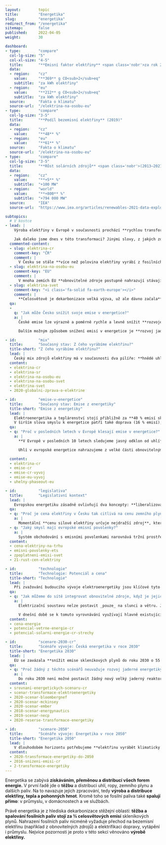```yaml
---
layout:        topic
title:         "Energetika"
slug:          "energetika"
redirect_from: "/energetika"
sitemap:       false
published:     2022-04-05
weight:        30

dashboard:
- type:        "compare"
  col-lg-size: "5"
  col-xl-size: "4-5"
  title:       "**Emisní faktor elektřiny** <span class='nobr'>za rok 2019</span>"
  data:
  - region:    "cz"
    value:     "**369** g CO<sub>2</sub>eq"
    subtitle:  "za kWh elektřiny"
  - region:    "eu"
    value:     "**212** g CO<sub>2</sub>eq"
    subtitle:  "za kWh elektřiny"
  source:      "Fakta o klimatu"
  source-url:  "/elektrina-na-osobu-eu"
- type:        "compare"
  col-lg-size: "3-5"
  title:       "**Podíl bezemisní elektřiny** (2019)"
  data:
  - region:    "cz"
    value:     "**48** %"
  - region:    "eu"
    value:     "**61** %"
  source:      "Fakta o klimatu"
  source-url:  "/elektrina-na-osobu-eu"
- type:        "compare"
  col-lg-size: "3-5"
  title:       "**Růst solárních zdrojů** <span class='nobr'>(2013–2021)</span>"
  data:
  - region:    "cz"
    value:     "**+5** %"
    subtitle:  "+100 MW"
  - region:    "world"
    value:     "**+800** %"
    subtitle:  "+794 000 MW"
  source:      "IEA"
  source-url:  "https://www.iea.org/articles/renewables-2021-data-explorer?mode=market&region=World&publication=2021&product=PV"

subtopics:
  # V kostce
- lead: |
    Výroba elektřiny v Evropě v současnosti prochází **rychlou transformací**. Vedou k ní tři tlaky: (1) za posledních 10 let prudce klesly [ceny obnovitelných zdrojů](/cena-energie), (2) výrazně zesílilo [zpoplatnění emisí skleníkových plynů](/zpoplatneni-emisi-svet) v energetice, a (3) válka na Ukrajině připomněla nebezpečí velké závislosti na fosilních palivech.

    Jak daleko jsme dnes v této transformaci? Jinými slovy, z jakých zdrojů se v současnosti vyrábí elektřina?
  commented-content:
  - slug: elektrina-cr
    comment-key: "ČR"
    comment: |
      V Česku se stále **více než polovina elektřiny vyrábí z fosilních zdrojů**.
  - slug: elektrina-na-osobu-eu
    comment-key: "EU"
    comment: |
      V mnoha zemích EU **obnovitelné zdroje postupně nahrazují stávající fosilní zdroje**.
  - slug: elektrina-svet
    comment-key: "<i class='fa-solid fa-earth-europe'></i>"
    comment: |
      **Celosvětově je dekarbonizace velká výzva, už ale dávno začala**. Např. Indie chce do roku 2030 vyrábět 50 % elektřiny z obnovitelných zdrojů.
  qa:
  -
    q: "Jak může Česko snížit svoje emise v energetice?"
    a: |
      České emise lze výrazně a poměrně rychle a levně snížit **rozvojem obnovitelných zdrojů**, obzvláště pak větru a slunce. To způsobí, že uhelné a plynové elektrárny nebudou vyrábět nepřetržitě, ale budou pouze pokrývat mezery ve výrobě elektřiny ze slunce a větru. Při patřičném rozvoji obnovitelných zdrojů nám může stačit méně než třetina dnešní elektřiny z fosilních zdrojů. Bližší detaily ukazují [scénáře transformace české elektroenergetiky do roku 2030](#scenare-2030-cr) (níže).

      Dalším možným způsobem snížení emisí v energetice je **rozvoj jaderných zdrojů**. V Česku ovšem nelze čekat žádný nový reaktor dříve než v roce 2036 (realisticky spíše kolem roku 2040), což je příliš pozdě vzhledem k našim emisním závazkům. Rozvoj jaderné energetiky tedy dává smysl pouze v kombinaci s rozvojem obnovitelných zdrojů.

- id:          "mix"
  title:       "Současný stav: Z čeho vyrábíme elektřinu?"
  title-short: "Z čeho vyrábíme elektřinu?"
  lead: |
    Český mix zdrojů elektřiny má v současnosti dva pilíře: **hnědé uhlí** a **jádro**. Z obnovitelných zdrojů dnes pochází asi desetina elektřiny. Bioplyn a biomasa z toho tvoří asi polovinu, čtvrtinu slunce, o zbytek se starají vodní a větrné elektrárny. **Evropské země mají velmi rozdílné energetické mixy**, v součtu mají zhruba třetinové podíly tyto zdroje: fosilní, jaderné a obnovitelné. **V rozvojovém světě výroba elektřiny prudce stoupá**, převážně díky rozvoji uhelné energetiky. I tam ale v posledních letech znatelně roste role obnovitelných zdrojů.
  content:
  - elektrina-cr
  - elektrina-sr
  - elektrina-na-osobu-eu
  - elektrina-na-osobu-svet
  - elektrina-svet
  - 2020-globalni-zprava-o-elektrine

- id:          "emise-v-energetice"
  title:       "Současný stav: Emise z energetiky"
  title-short: "Emise z energetiky"
  lead: |
    Elektroenergetika a teplárenství stojí přibližně za **40 % emisí skleníkových plynů v ČR**, největší část z toho tvoří uhelné zdroje.
    V širším slova smyslu k energetice patří také doprava (16 % emisí), lokální vytápění a ohřev teplé vody v domácnostech, firmách a institucích (10 % emisí) a spalování v průmyslu (8 % emisí). Dohromady tedy zpracování a spalování fosilních paliv v Česku tvoří skoro tři čtvrtě emisí skleníkových plynů. Podobný podíl mají fosilní paliva i v emisích celé EU.
  qa:
  - q: "Proč v posledních letech v Evropě klesají emise v energetice?"
    a: |
      **V Evropě v posledních 10 letech sledujeme jasný odklon od uhlí**, za kterým stojí primárně regulace EU: jednak [emisní povolenky](/explainery/emisni-povolenky-ets), jednak čím dál přísnější limity na znečištění vzduchu. Některé státy k tomu přidaly vlastní regulace, např. _[carbon price support](https://researchbriefings.files.parliament.uk/documents/SN05927/SN05927.pdf)_ ve Velké Británii, který tam od roku 2013 doplňoval emisní povolenky a dohromady zajišťoval cenu emisí, která motivovala k transformaci energetiky.

      Uhlí v evropské energetice nahrazujeme z velké části obnovitelnými zdroji a z menší části zemním plynem, každá země ale [má tento poměr jinak](/infografiky/elektrina-na-osobu-eu). Pro [několik států včetně Česka](/infografiky/uhelny-phaseout-eu) je uhlí stále podstatnou součástí energetického mixu.

  content:
  - elektrina-cr
  - emise-cr
  - emise-cr-vyvoj
  - emise-eu-vyvoj
  - uhelny-phaseout-eu

- id:          "legislativa"
  title:       "Legislativní kontext"
  lead: |
    Evropskou energetiku zásadně ovlivňují dva koncepty: **liberalizovaný trh s elektřinou** a systém **obchodování s emisními povolenkami**.
  qa:
  - q: "Proč je cena elektřiny v Česku tak citlivá na cenu zemního plynu?"
    a: |
      Momentální **cenu silové elektřiny určuje nejdražší zdroj**, který je nutný k pokrytí momentální spotřeby elektřiny. Plynové elektrárny jsou (při velmi vysokých cenách zemního plynu) tímto nejdražším zdrojem, který je ještě často nutné používat (obzvláště v obdobích vyšší spotřeby, tedy v zimě a během dne). Tento zdroj pak táhne nahoru i průměrnou cenu silové elektřiny, která se propisuje do faktur koncových zákazníků.
  - q: "Jaký smysl mají evropské emisní povolenky?"
    a: |
      Systém obchodování s emisními povolenkami narovnává tržní prostředí tím, že **zpoplatňuje zatěžování životního prostředí**. V ekonomickém jazyce jde o _internalizaci externalit_. Cena produktu (např. elektřiny z fosilních zdrojů) tak zahrnuje škody na životním prostředí (např. způsobené spalováním fosilních paliv). Emisní povolenky jsou jeden z možných způsobů **zpoplatnění emisí**, v některých státech se místo toho nebo jako doplněk používá uhlíková daň.
  content:
  - cena-elektriny-na-trhu
  - emisni-povolenky-ets
  - zpoplatneni-emisi-svet
  - 21-rust-cen-elektriny

- id:          "technologie"
  title:       "Technologie: Potenciál a cena"
  title-short: "Technologie"
  lead: |
    Při zvažování budoucího vývoje elektroenergetiky jsou klíčové tyto aspekty jednotlivých technologií: Jaká je **cena**, tedy investiční a provozní náklady, příp. sdružené náklady na výrobu? Jaký je **potenciál rozvoje**, tedy kolik spotřeby dokáže daná technologie pokrýt? Jaká je **flexibilita výroby**, tedy dokážeme výkon podle potřeby regulovat? Důležitou roli hraje i společenská přijatelnost, geopolitika a energetická bezpečnost.
  qa:
  - q: "Jak můžeme do sítě integrovat obnovitelné zdroje, když je jejich výroba proměnlivá a závislá na počasí?"
    a: |
      Elektrizační soustavu nelze postavit _pouze_ na slunci a větru. Je potřeba je doplnit dalšími technologiemi a nástroji, které zajistí neustálé balancování výroby a spotřeby: **flexibilní zdroje** (např. biomasa a bioplyn nebo uhlí a zemní plyn ideálně s technologií _CCS_), **flexibilita spotřeby** (např. odkládání spotřeby v průmyslovém chlazení na období nadbytku obnovitelné elektřiny) a **ukládání elektřiny krátkodobě** (např. bateriemi nebo přečerpávacími elektrárnami) a **dlouhodobě** (např. vodíkem nebo syntetickými palivy).

      V dnešní době se k tomuto vyrovnávání využívají hlavně existující fosilní elektrárny. V důsledku tak výroba z obnovitelných zdrojů ukrajuje z výroby z uhlí a zemního plynu.
  content:
  - cena-energie
  - potencial-vetrne-energie-cr
  - potencial-solarni-energie-cr-strechy

- id:          "scenare-2030-cr"
  title:       "Scénáře vývoje: Česká energetika v roce 2030"
  title-short: "Energetika 2030"
  lead: |
    EU se zavázala **snížit emise skleníkových plynů do roku 2030 o 55 %** (oproti roku 1990). Transformace energetiky je k dosažení tohoto cíle klíčová. **Jaké jsou scénáře pro transformaci tohoto sektoru v Česku?**
  qa:
  - q: "Proč žádný z těchto scénářů neuvažuje rozvoj jaderné energetiky?"
    a: |
      Do roku 2030 není možné postavit žádný nový velký jaderný reaktor. Pokud se pustíme do výstavby nových jaderných bloků, budou uvedeny do provozu nejdříve v druhé polovině třicátých let a v roce 2030 tak nijak neovlivní výrobu elektřiny.
  content:
  - srovnani-energetickych-scenaru-cr
  - scenar-transformace-elektroenergetiky
  - 2020-scenar-bloombergnef
  - 2020-scenar-mckinsey
  - 2020-scenar-ember
  - 2018-scenar-energynautics
  - 2019-scenar-necp
  - 2020-reserse-transformace-energetiky

- id:          "scenare-2050"
  title:       "Scénáře vývoje: Energetika v roce 2050"
  title-short: "Energetika 2050"
  lead: |
    V dlouhodobém horizontu potřebujeme **elektřinu vyrábět klimaticky neutrálně**. Scénáře dekarbonizace stojí na výrazné elektrifikaci dalších oblastí našeho fungování, a tak budeme potřebovat **řádově dvojnásobek elektřiny oproti dnešku**.
  content:
  - 2020-transformace-energetiky-do-2050
  - 2016-snizeni-emisi-cr
  - 2-transformace-energetiky
---
```


Energetika se zabývá **získáváním, přeměnou a distribucí všech forem energie.** V první řadě jde o **těžbu** a distribuci uhlí, ropy, zemního plynu a dalších paliv. Na to navazuje jejich zpracování, tedy **výroba a distribuce elektřiny, tepla a pohonných hmot**. Kromě toho se fosilní paliva také **spalují přímo**: v průmyslu, v domácnostech a ve službách.

Právě energetika je z hlediska dekarbonizace stěžejní oblastí: **těžba a spalování fosilních paliv stojí za ¾ celosvětových emisí** skleníkových plynů. Nahrazení fosilních paliv nicméně vyžaduje přechod na bezemisní elektřinu (například z obnovitelných zdrojů) a elektrifikaci dopravy, vytápění i průmyslu. Nejvíce pozornosti je proto v této sekci věnováno **výrobě elektřiny.**
